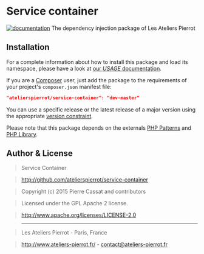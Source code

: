 Service container
=================

[![documentation](http://img.ateliers-pierrot-static.fr/readthe-doc.png)](http://docs.ateliers-pierrot.fr/service-container/)
The dependency injection package of Les Ateliers Pierrot


Installation
------------

For a complete information about how to install this package and load its namespace, 
please have a look at [our *USAGE* documentation](http://github.com/atelierspierrot/atelierspierrot/blob/master/USAGE.md).

If you are a [Composer](http://getcomposer.org/) user, just add the package to the 
requirements of your project's `composer.json` manifest file:

```json
"atelierspierrot/service-container": "dev-master"
```

You can use a specific release or the latest release of a major version using the appropriate
[version constraint](http://getcomposer.org/doc/01-basic-usage.md#package-versions).

Please note that this package depends on the externals [PHP Patterns](https://github.com/atelierspierrot/patterns)
and [PHP Library](https://github.com/atelierspierrot/library).


Author & License
----------------

>    Service Container

>    http://github.com/atelierspierrot/service-container

>    Copyright (c) 2015 Pierre Cassat and contributors

>    Licensed under the GPL Apache 2 license.

>    http://www.apache.org/licenses/LICENSE-2.0

>    ----

>    Les Ateliers Pierrot - Paris, France

>    <http://www.ateliers-pierrot.fr/> - <contact@ateliers-pierrot.fr>
